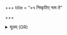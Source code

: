 +++
title = "०५ निष्कृतिर् नाम ते"

+++
<details><summary>मूलम् (GR)</summary>

निष्कृतिर् नाम ते माता  
निष्कृतिर् नाम ते पिता ।  
उतो त्वम् असि निष्कृतिः  
सेदं निष् कृधि भद्रया ॥
</details>